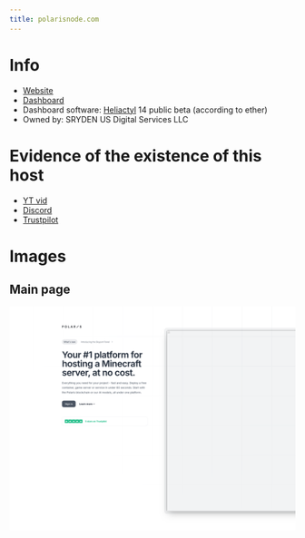 ```yaml
---
title: polarisnode.com
---
```


# Info
* [Website](https://polarisnode.com)
* [Dashboard](https://my.polarisnode.com)
* Dashboard software: [Heliactyl](https://github.com/OpenHeliactyl/Heliactyl) 14 public beta (according to ether)
* Owned by: SRYDEN US Digital Services LLC

# Evidence of the existence of this host
* [YT vid](https://www.youtube.com/watch?v=rpP9hIjgJe0)
* [Discord](https://discord.gg/vnB9hNfqGD)
* [Trustpilot](https://www.trustpilot.com/review/polarisnode.com)

# Images
## Main page
![main page](../../static/img/polarisnode.com/polarisnode.com%20main%20page.png)